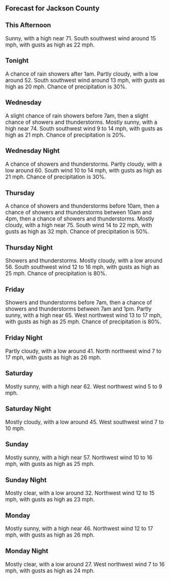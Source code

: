 <div>
   <h2>Forecast for Jackson County</h2>
   <p>
      <div style="font-size:120%">
         <h3>This Afternoon</h3>Sunny, with a high near 71. South southwest wind around 15 mph, with gusts as high as 22 mph.<br></div>
   </p>
   <p>
      <div style="font-size:120%">
         <h3>Tonight</h3>A chance of rain showers after 1am. Partly cloudy, with a low around 52. South southwest wind around 13 mph, with gusts as
         high as 20 mph. Chance of precipitation is 30%.<br></div>
   </p>
   <p>
      <div style="font-size:120%">
         <h3>Wednesday</h3>A slight chance of rain showers before 7am, then a slight chance of showers and thunderstorms. Mostly sunny, with a high near
         74. South southwest wind 9 to 14 mph, with gusts as high as 21 mph. Chance of precipitation is 20%.<br></div>
   </p>
   <p>
      <div style="font-size:120%">
         <h3>Wednesday Night</h3>A chance of showers and thunderstorms. Partly cloudy, with a low around 60. South wind 10 to 14 mph, with gusts as high as
         21 mph. Chance of precipitation is 30%.<br></div>
   </p>
   <p>
      <div style="font-size:120%">
         <h3>Thursday</h3>A chance of showers and thunderstorms before 10am, then a chance of showers and thunderstorms between 10am and 4pm, then a
         chance of showers and thunderstorms. Mostly cloudy, with a high near 75. South wind 14 to 22 mph, with gusts as high as 32
         mph. Chance of precipitation is 50%.<br></div>
   </p>
   <p>
      <div style="font-size:120%">
         <h3>Thursday Night</h3>Showers and thunderstorms. Mostly cloudy, with a low around 56. South southwest wind 12 to 16 mph, with gusts as high as 25
         mph. Chance of precipitation is 80%.<br></div>
   </p>
   <p>
      <div style="font-size:120%">
         <h3>Friday</h3>Showers and thunderstorms before 7am, then a chance of showers and thunderstorms between 7am and 1pm. Partly sunny, with a
         high near 65. West northwest wind 13 to 17 mph, with gusts as high as 25 mph. Chance of precipitation is 80%.<br></div>
   </p>
   <p>
      <div style="font-size:120%">
         <h3>Friday Night</h3>Partly cloudy, with a low around 41. North northwest wind 7 to 17 mph, with gusts as high as 26 mph.<br></div>
   </p>
   <p>
      <div style="font-size:120%">
         <h3>Saturday</h3>Mostly sunny, with a high near 62. West northwest wind 5 to 9 mph.<br></div>
   </p>
   <p>
      <div style="font-size:120%">
         <h3>Saturday Night</h3>Mostly cloudy, with a low around 45. West southwest wind 7 to 10 mph.<br></div>
   </p>
   <p>
      <div style="font-size:120%">
         <h3>Sunday</h3>Mostly sunny, with a high near 57. Northwest wind 10 to 16 mph, with gusts as high as 25 mph.<br></div>
   </p>
   <p>
      <div style="font-size:120%">
         <h3>Sunday Night</h3>Mostly clear, with a low around 32. Northwest wind 12 to 15 mph, with gusts as high as 23 mph.<br></div>
   </p>
   <p>
      <div style="font-size:120%">
         <h3>Monday</h3>Mostly sunny, with a high near 46. Northwest wind 12 to 17 mph, with gusts as high as 26 mph.<br></div>
   </p>
   <p>
      <div style="font-size:120%">
         <h3>Monday Night</h3>Mostly clear, with a low around 27. West northwest wind 7 to 16 mph, with gusts as high as 24 mph.<br></div>
   </p>
</div>